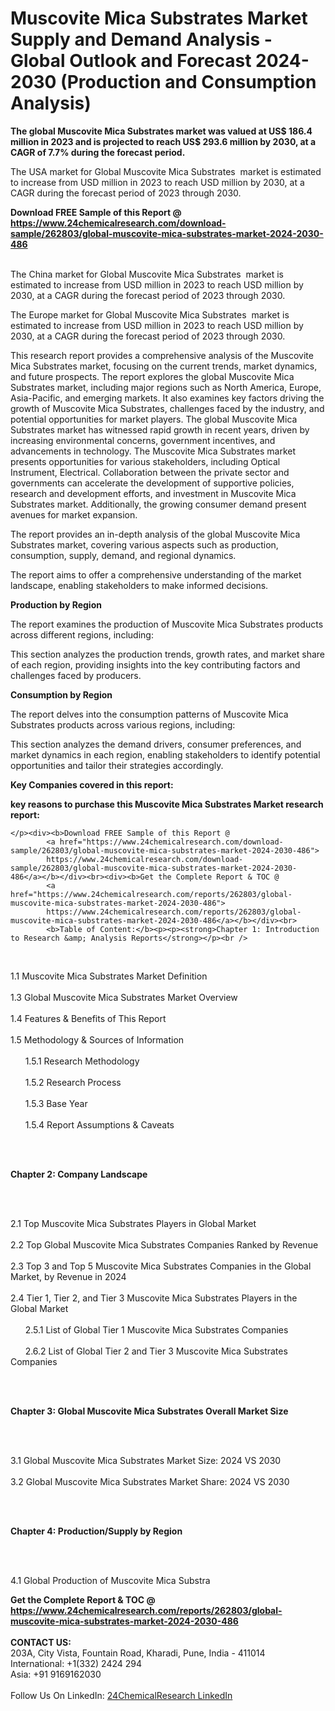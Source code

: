 <h1>Muscovite Mica Substrates Market Supply and Demand Analysis - Global Outlook and Forecast 2024-2030 (Production and Consumption Analysis)</h1><p><strong>The global Muscovite Mica Substrates market was valued at US$ 186.4 million in 2023 and is projected to reach US$ 293.6 million by 2030, at a CAGR of 7.7% during the forecast period.</strong></p><p>
</p><p>The USA market for Global Muscovite Mica Substrates  market is estimated to increase from USD million in 2023 to reach USD million by 2030, at a CAGR during the forecast period of 2023 through 2030.</p><div><b>Download FREE Sample of this Report @ 
            <a href="https://www.24chemicalresearch.com/download-sample/262803/global-muscovite-mica-substrates-market-2024-2030-486">
            https://www.24chemicalresearch.com/download-sample/262803/global-muscovite-mica-substrates-market-2024-2030-486</a></b></div><br><p>
</p><p>The China market for Global Muscovite Mica Substrates  market is estimated to increase from USD million in 2023 to reach USD million by 2030, at a CAGR during the forecast period of 2023 through 2030.</p><p>
</p><p>The Europe market for Global Muscovite Mica Substrates  market is estimated to increase from USD million in 2023 to reach USD million by 2030, at a CAGR during the forecast period of 2023 through 2030.</p><p>
</p><p>This research report provides a comprehensive analysis of the Muscovite Mica Substrates market, focusing on the current trends, market dynamics, and future prospects. The report explores the global Muscovite Mica Substrates market, including major regions such as North America, Europe, Asia-Pacific, and emerging markets. It also examines key factors driving the growth of Muscovite Mica Substrates, challenges faced by the industry, and potential opportunities for market players. The global Muscovite Mica Substrates market has witnessed rapid growth in recent years, driven by increasing environmental concerns, government incentives, and advancements in technology. The Muscovite Mica Substrates market presents opportunities for various stakeholders, including Optical Instrument, Electrical. Collaboration between the private sector and governments can accelerate the development of supportive policies, research and development efforts, and investment in Muscovite Mica Substrates market. Additionally, the growing consumer demand present avenues for market expansion. </p><p>
</p><p>The report provides an in-depth analysis of the global Muscovite Mica Substrates market, covering various aspects such as production, consumption, supply, demand, and regional dynamics.</p><p>
</p><p>The report aims to offer a comprehensive understanding of the market landscape, enabling stakeholders to make informed decisions.</p><p>
</p><p><strong>Production by Region</strong></p><p>
</p><p>The report examines the production of Muscovite Mica Substrates products across different regions, including:</p><p>
</p><p>
</p><p>This section analyzes the production trends, growth rates, and market share of each region, providing insights into the key contributing factors and challenges faced by producers.</p><p>
</p><p><strong>Consumption by Region</strong></p><p>
</p><p>The report delves into the consumption patterns of Muscovite Mica Substrates products across various regions, including:</p><p>
</p><p>
</p><p>This section analyzes the demand drivers, consumer preferences, and market dynamics in each region, enabling stakeholders to identify potential opportunities and tailor their strategies accordingly.</p><p>
<strong>Key Companies covered in this report:</strong></p><p>
</p><p>
</p><p><strong>key reasons to purchase this Muscovite Mica Substrates Market research report:</strong></p><p>

	</p><div><b>Download FREE Sample of this Report @ 
            <a href="https://www.24chemicalresearch.com/download-sample/262803/global-muscovite-mica-substrates-market-2024-2030-486">
            https://www.24chemicalresearch.com/download-sample/262803/global-muscovite-mica-substrates-market-2024-2030-486</a></b></div><br><div><b>Get the Complete Report & TOC @ 
            <a href="https://www.24chemicalresearch.com/reports/262803/global-muscovite-mica-substrates-market-2024-2030-486">
            https://www.24chemicalresearch.com/reports/262803/global-muscovite-mica-substrates-market-2024-2030-486</a></b></div><br>
            <b>Table of Content:</b><p><p><strong>Chapter 1: Introduction to Research &amp; Analysis Reports</strong></p><br />
<br />
<p>1.1 Muscovite Mica Substrates Market Definition<br /><br />
1.3 Global Muscovite Mica Substrates Market Overview<br /><br />
1.4 Features &amp; Benefits of This Report<br /><br />
1.5 Methodology &amp; Sources of Information<br /><br />
&nbsp;&nbsp;&nbsp;&nbsp;&nbsp; 1.5.1 Research Methodology<br /><br />
&nbsp;&nbsp;&nbsp;&nbsp;&nbsp; 1.5.2 Research Process<br /><br />
&nbsp;&nbsp;&nbsp;&nbsp;&nbsp; 1.5.3 Base Year<br /><br />
&nbsp;&nbsp;&nbsp;&nbsp;&nbsp; 1.5.4 Report Assumptions &amp; Caveats</p><br />
<br />
<p><strong>Chapter 2: Company Landscape</strong></p><br />
<br />
<p>2.1 Top Muscovite Mica Substrates Players in Global Market<br /><br />
2.2 Top Global Muscovite Mica Substrates Companies Ranked by Revenue<br /><br />
2.3 Top 3 and Top 5 Muscovite Mica Substrates Companies in the Global Market, by Revenue in 2024<br /><br />
2.4 Tier 1, Tier 2, and Tier 3 Muscovite Mica Substrates Players in the Global Market<br /><br />
&nbsp;&nbsp;&nbsp;&nbsp;&nbsp; 2.5.1 List of Global Tier 1 Muscovite Mica Substrates Companies<br /><br />
&nbsp;&nbsp;&nbsp;&nbsp;&nbsp; 2.6.2 List of Global Tier 2 and Tier 3 Muscovite Mica Substrates Companies</p><br />
<br />
<p><strong>Chapter 3: Global Muscovite Mica Substrates Overall Market Size</strong></p><br />
<br />
<p>3.1 Global Muscovite Mica Substrates Market Size: 2024 VS 2030<br /><br />
3.2 Global Muscovite Mica Substrates Market Share: 2024 VS 2030</p><br />
<br />
<p><strong>Chapter 4: Production/Supply by Region</strong></p><br />
<br />
<p>4.1 Global Production of Muscovite Mica Substra</p><div><b>Get the Complete Report & TOC @ 
            <a href="https://www.24chemicalresearch.com/reports/262803/global-muscovite-mica-substrates-market-2024-2030-486">
            https://www.24chemicalresearch.com/reports/262803/global-muscovite-mica-substrates-market-2024-2030-486</a></b></div><br><b>CONTACT US:</b><br>
            203A, City Vista, Fountain Road, Kharadi, Pune, India - 411014<br>
            International: +1(332) 2424 294<br>
            Asia: +91 9169162030 <br><br>
            Follow Us On LinkedIn: <a href="https://www.linkedin.com/company/24chemicalresearch/">24ChemicalResearch LinkedIn</a>